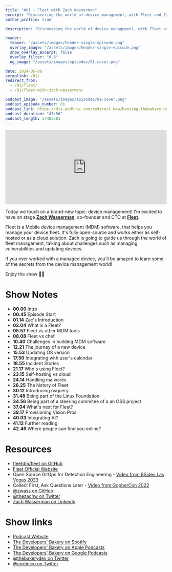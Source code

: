```yaml
---
title: "#81 - Fleet with Zach Wasserman"
excerpt: "Discovering the world of device management, with Fleet and Zach Wasserman."
author_profile: true

description: "Discovering the world of device management, with Fleet and Zach Wasserman."

header:
  teaser: "/assets/images/header-single-episode.png"
  overlay_image: "/assets/images/header-single-episode.png"
  show_overlay_excerpt: false
  overlay_filter: "0.6"
  og_image: "/assets/images/episodes/81-cover.png"

date: 2024-05-08
permalink: /81/
redirect_from:
  - /81/fleet/
  - /81/fleet-with-zach-wasserman/

podcast_image: "/assets/images/episodes/81-cover.png"
podcast_episode_number: 81
podcast_link: https://dts.podtrac.com/redirect.m4a/hosting.thebakery.dev/81-thedevelopersbakery-fleet.m4a
podcast_duration: "43:56"
podcast_length: 17483583
---
```


<iframe src="https://open.spotify.com/embed-podcast/show/4jV6Yoz7D38sZJlYMzJm3k" width="100%" height="232" frameborder="0" allowtransparency="true" allow="encrypted-media"></iframe>

Today we touch on a brand-new topic: device management! I'm excited to have on stage [**Zach Wasserman**](https://twitter.com/thezachw), co-founder and CTO at [**Fleet**](https://github.com/fleetdm/fleet).

Fleet is a Mobile device management (MDM) software, that helps you manage your device fleet. It's fully open-source and works either as self-hosted or as a cloud solution. Zach is going to guide us through the world of fleet management, talking about challenges such as managing vulnerabilities and updating devices.

If you ever worked with a managed device, you'll be amazed to learn some of the secrets from the device management world!

Enjoy the show 👨‍🍳

# Show Notes

- **00.00** Intro
- **00.45** Episode Start
- **01.14** Zac's Introduction
- **02.04** What is a Fleet?
- **05.57** Fleet vs other MDM tools
- **08.08** Fleet vs chef
- **10.40** Challenges in building MDM software
- **12.21** The journey of a new device
- **15.53** Updating OS version
- **17.50** Integrating with user's calendar
- **18.55** Incident Stories
- **21.17** Who's using Fleet?
- **23.15** Self-hosting vs cloud
- **24.14** Handling malwares
- **26.25** The history of Fleet
- **30.12** Introducing osquery
- **31.48** Being part of the Linux Foundation
- **34.56** Being part of a steering commitee of a an OSS project
- **37.04** What's next for Fleet?
- **39.17** Provisioning Vision Pros
- **40.03** Integrating AI?
- **41.12** Further reading
- **42.46** Where people can find you online?

# Resources

- <i class="fab fa-github"></i> [fleetdm/fleet on GitHub](https://github.com/fleetdm/fleet)
- <i class="fas fa-link"></i> [Fleet Official Website](https://fleetdm.com/)
- <i class="fab fa-youtube"></i> Open Source GitOps for Detection Engineering - [Video from BSides Las Vegas 2023](https://youtu.be/TH8PxsNzuJw)
- <i class="fab fa-youtube"></i> Collect First, Ask Questions Later - [Video from GopherCon 2022](https://youtu.be/srprZ2NgRgk)
- <i class="fab fa-github"></i> [@zwass on GitHub](https://github.com/zwass)
- <i class="fab fa-twitter"></i> [@thezachw on Twitter](https://twitter.com/thezachw)
- <i class="fab fa-linkedin"></i> [Zach Wasserman on LinkedIn](https://www.linkedin.com/in/zacharywasserman/)

# Show links

- <i class="fas fa-link"></i> [Podcast Website](https://thebakery.dev)
- <i class="fab fa-spotify"></i> [The Developers' Bakery on Spotify](https://open.spotify.com/show/4jV6Yoz7D38sZJlYMzJm3k?si=AL3ske_0R_CKlEScMhYhug)
- <i class="fas fa-podcast"></i> [The Developers' Bakery on Apple Podcasts](https://podcasts.apple.com/us/podcast/the-developers-bakery/id1542849034)
- <i class="fab fa-google-play"></i> [The Developers' Bakery on Google Podcasts](https://podcasts.google.com/feed/aHR0cHM6Ly90aGViYWtlcnkuZGV2L3BvZGNhc3QueG1s)
- <i class="fab fa-twitter"></i> [@thebakerydev on Twitter](https://twitter.com/thebakerydev)
- <i class="fab fa-twitter"></i> [@cortinico on Twitter](https://twitter.com/cortinico)
